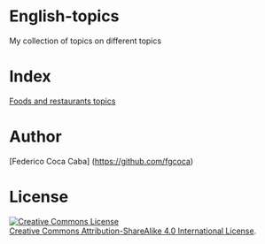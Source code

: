 # English-topics
My collection of topics on different topics

# **Index**

[Foods and restaurants topics](https://github.com/fgcoca/English-topics/blob/master/Foods-restaurants-topics.md)
 
# **Author**

[Federico Coca Caba] (https://github.com/fgcoca)

# **License**
<a rel="license" href="http://creativecommons.org/licenses/by-sa/4.0/"><img alt="Creative Commons License" style="border-width:0" src="https://i.creativecommons.org/l/by-sa/4.0/88x31.png" /></a><br /> <a rel="license" href="http://creativecommons.org/licenses/by-sa/4.0/">Creative Commons Attribution-ShareAlike 4.0 International License</a>.

